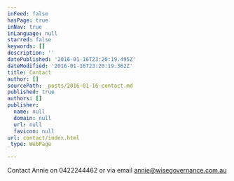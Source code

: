 ```yaml
---
inFeed: false
hasPage: true
inNav: true
inLanguage: null
starred: false
keywords: []
description: ''
datePublished: '2016-01-16T23:20:19.495Z'
dateModified: '2016-01-16T23:20:19.362Z'
title: Contact
author: []
sourcePath: _posts/2016-01-16-contact.md
published: true
authors: []
publisher:
  name: null
  domain: null
  url: null
  favicon: null
url: contact/index.html
_type: WebPage

---
```

Contact Annie on 0422244462 or via email annie@wisegovernance.com.au